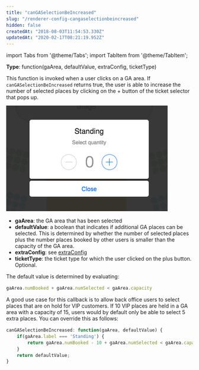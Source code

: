```yaml
---
title: "canGASelectionBeIncreased"
slug: "/renderer-config-cangaselectionbeincreased"
hidden: false
createdAt: "2018-08-03T11:54:53.330Z"
updatedAt: "2020-02-17T08:21:19.952Z"
---
```


import Tabs from '@theme/Tabs';
import TabItem from '@theme/TabItem';

**Type**: function(gaArea, defaultValue, extraConfig, ticketType)  

This function is invoked when a user clicks on a GA area. If `canGASelectionBeIncreased` returns true, the user is able to increase the number of selected places by clicking on the + button of the ticket selector that pops up.



![Screenshot 2018-08-03 14.31.18.png](/img/readme/Screenshot-2018-08-03-14.31.18.png)

* **gaArea**: the GA area that has been selected
* **defaultValue**: a boolean that indicates if additional GA places can be selected. This is determined by whether the number of selected places plus the number places booked by other users is smaller than the capacity of the GA area.
* **extraConfig**: see [extraConfig](renderer-config-extraconfig)
* **ticketType**: the ticket type for which the user clicked on the plus button. Optional. 

The default value is determined by evaluating:
 
```javascript
gaArea.numBooked + gaArea.numSelected < gaArea.capacity
```

A good use case for this callback is to allow back office users to select places that are on hold for VIP customers. If 10 VIP places are held in a GA area with a capacity of 15, users would by default only be able to select 5 extra places. You can override this as follows:

```javascript
canGASelectionBeIncreased: function(gaArea, defaultValue) {
    if(gaArea.label === 'Standing') {
        return gaArea.numBooked - 10 + gaArea.numSelected < gaArea.capacity;        
    }
    return defaultValue;
}
```

